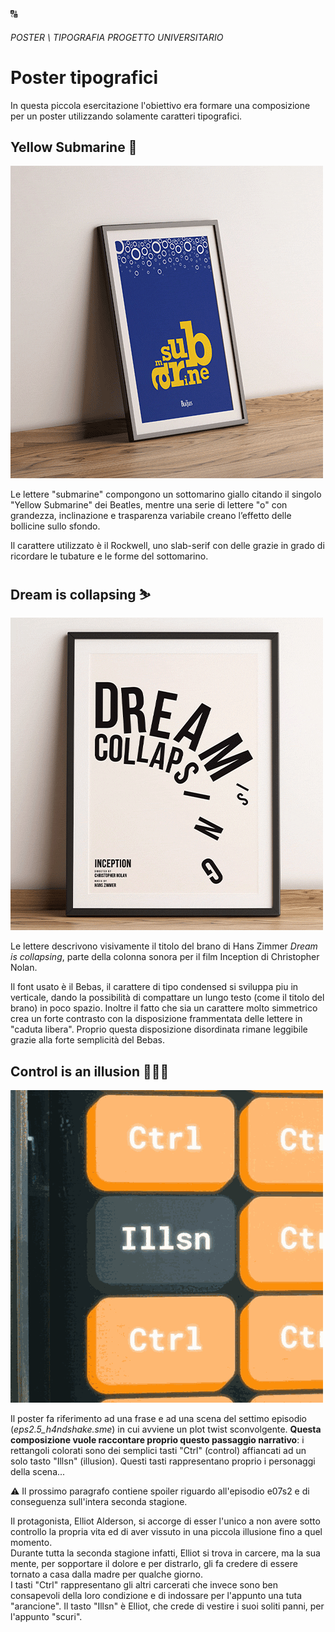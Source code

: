 <style>
    .markdown-box .spoiler p{
        transition:filter 1s ease;
        filter: blur(0px);
    }
    .markdown-box .spoiler.invisible p{
        filter: blur(6px);
    }
    .markdown-box .spoiler.invisible:before {
        content: "PREMI PER RIVELARE";
        position: absolute;
        display: flex;
        width: 100%;
        height: 100%;
        vertical-align: top;
        align-content: center;
        justify-content: center;
        align-items: center;
    }
    .markdown-box .square_img{
        /* width: 500px;
        margin-left: calc(50% - 250px); */
        /* max-height: 600px;

        display:flex;
        justify-content: center; */
    }
    .markdown-box .square_img img{
        /* width: revert; */
    }

</style>

<meta name="description" content="Composizioni ispirate ai Beatles, Inception e Mr. Robot, utilizzando solamente solo caratteri tipografici per una esercitazione universitaria.">
<favicon-emoji>🔠</favicon-emoji>

###### *POSTER \ TIPOGRAFIA* *PROGETTO UNIVERSITARIO*

# Poster tipografici
In questa piccola esercitazione l'obiettivo era formare una composizione per un poster utilizzando solamente caratteri tipografici. 

## Yellow Submarine 🚢

<p class="square_img">
<img src="submarine.gif"/>  
<p>

Le lettere "submarine" compongono un sottomarino giallo citando il singolo "Yellow Submarine" dei Beatles, mentre una serie di lettere "o" con grandezza, inclinazione e trasparenza variabile creano l’effetto delle bollicine sullo sfondo.

Il carattere utilizzato è il Rockwell, uno slab-serif con delle grazie in grado di ricordare le tubature e le forme del sottomarino.

## Dream is collapsing ⛷&#xFE0F;

<p class="square_img">
<img src="dream_is_collapsing.gif"/>
<p>

Le lettere descrivono visivamente il titolo del brano di Hans Zimmer *Dream is collapsing*, parte della colonna sonora per il film Inception di Christopher Nolan.

Il font usato è il Bebas, il carattere di tipo condensed si sviluppa piu in verticale, dando la possibilità di compattare un lungo testo (come il titolo del brano) in poco spazio. Inoltre il fatto che sia un carattere molto simmetrico crea un forte contrasto con la disposizione frammentata delle lettere in "caduta libera". Proprio questa disposizione disordinata rimane leggibile grazie alla forte semplicità del Bebas.  


## Control is an illusion 👨🏻‍💻

<p class="square_img">
<img src="mr_robot.gif"/>
<p>

Il poster fa riferimento ad una frase e ad una scena del settimo episodio (*eps2.5_h4ndshake.sme*) in cui avviene un plot twist sconvolgente.
**Questa composizione vuole raccontare proprio questo passaggio narrativo**: i rettangoli colorati sono dei semplici tasti "Ctrl" (control) affiancati ad un solo tasto "Illsn" (illusion). Questi tasti rappresentano proprio i personaggi della scena...

⚠&#xFE0F; Il prossimo paragrafo contiene spoiler riguardo all'episodio e07s2 e di conseguenza sull'intera seconda stagione.  

<div class="spoiler invisible"><p>
Il protagonista, Elliot Alderson, si accorge di esser l'unico a non avere sotto controllo la propria vita ed di aver vissuto in una piccola illusione fino a quel momento. <br> Durante tutta la seconda stagione infatti, Elliot si trova in carcere, ma la sua mente, per sopportare il dolore e per distrarlo, gli fa credere di essere tornato a casa dalla madre per qualche giorno. <br>I tasti "Ctrl" rappresentano gli altri carcerati che invece sono ben consapevoli della loro condizione e di indossare per l'appunto una tuta "arancione". Il tasto "Illsn" è Elliot, che crede di vestire i suoi soliti panni, per l'appunto "scuri".
</p></div>

<script>
    document.querySelectorAll(".markdown-box .spoiler").forEach(spoiler => {
        spoiler.addEventListener("click", function (event)  {
            spoiler.classList.toggle("invisible")
            console.log("mimmo")
        })
    });
</script>